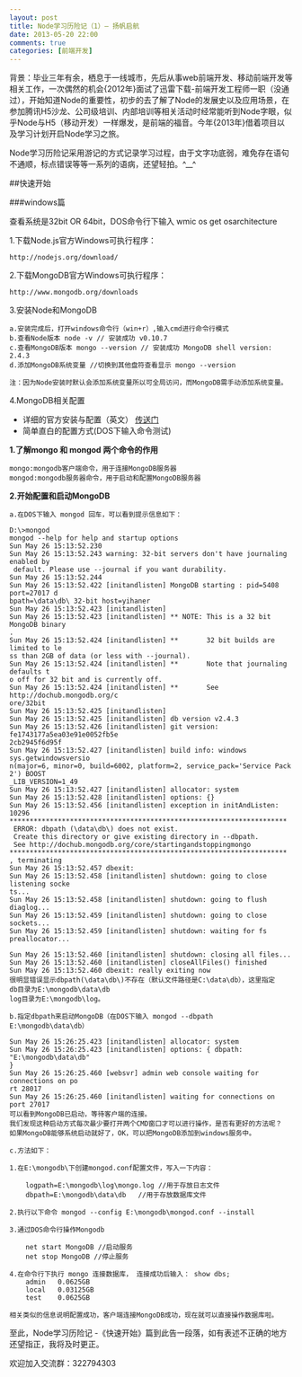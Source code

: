```yaml
---
layout: post
title: Node学习历险记（1）— 扬帆启航
date: 2013-05-20 22:00
comments: true
categories: [前端开发]
---
```


背景：毕业三年有余，栖息于一线城市，先后从事web前端开发、移动前端开发等相关工作，一次偶然的机会{2012年}面试了迅雷下载-前端开发工程师一职（没通过），开始知道Node的重要性，初步的去了解了Node的发展史以及应用场景，在参加腾讯H5沙龙、公司级培训、内部培训等相关活动时经常能听到Node字眼，似乎Node与H5（移动开发）一样爆发，是前端的福音。今年{2013年}借着项目以及学习计划开启Node学习之旅。

Node学习历险记采用游记的方式记录学习过程，由于文字功底弱，难免存在语句不通顺，标点错误等等一系列的语病，还望轻拍。^__^

##快速开始

###windows篇

查看系统是32bit OR 64bit，DOS命令行下输入 wmic os get osarchitecture

1.下载Node.js官方Windows可执行程序：

    http://nodejs.org/download/

2.下载MongoDB官方Windows可执行程序：
    
    http://www.mongodb.org/downloads

3.安装Node和MongoDB

    a.安装完成后，打开windows命令行（win+r）,输入cmd进行命令行模式
    b.查看Node版本 node -v // 安装成功 v0.10.7
    c.查看MongoDB版本 mongo --version // 安装成功 MongoDB shell version: 2.4.3 
    d.添加MongoDB系统变量 //切换到其他盘符查看显示 mongo --version
    
    注：因为Node安装时默认会添加系统变量所以可全局访问，而MongoDB需手动添加系统变量。
    
4.MongoDB相关配置

+ 详细的官方安装与配置（英文） [传送门](http://docs.mongodb.org/manual/tutorial/install-mongodb-on-windows/)
+ 简单直白的配置方式(DOS下输入命令测试)

**1.了解mongo 和 mongod 两个命令的作用**  

    mongo:mongodb客户端命令，用于连接MongoDB服务器
    mongod:mongodb服务器命令，用于启动和配置MongoDB服务器

**2.开始配置和启动MongoDB**

    a.在DOS下输入 mongod 回车，可以看到提示信息如下：
    
    D:\>mongod
    mongod --help for help and startup options
    Sun May 26 15:13:52.230
    Sun May 26 15:13:52.243 warning: 32-bit servers don't have journaling enabled by
     default. Please use --journal if you want durability.
    Sun May 26 15:13:52.244
    Sun May 26 15:13:52.422 [initandlisten] MongoDB starting : pid=5408 port=27017 d
    bpath=\data\db\ 32-bit host=yihaner
    Sun May 26 15:13:52.423 [initandlisten]
    Sun May 26 15:13:52.423 [initandlisten] ** NOTE: This is a 32 bit MongoDB binary
    .
    Sun May 26 15:13:52.424 [initandlisten] **       32 bit builds are limited to le
    ss than 2GB of data (or less with --journal).
    Sun May 26 15:13:52.424 [initandlisten] **       Note that journaling defaults t
    o off for 32 bit and is currently off.
    Sun May 26 15:13:52.424 [initandlisten] **       See http://dochub.mongodb.org/c
    ore/32bit
    Sun May 26 15:13:52.425 [initandlisten]
    Sun May 26 15:13:52.425 [initandlisten] db version v2.4.3
    Sun May 26 15:13:52.426 [initandlisten] git version: fe1743177a5ea03e91e0052fb5e
    2cb2945f6d95f
    Sun May 26 15:13:52.427 [initandlisten] build info: windows sys.getwindowsversio
    n(major=6, minor=0, build=6002, platform=2, service_pack='Service Pack 2') BOOST
    _LIB_VERSION=1_49
    Sun May 26 15:13:52.427 [initandlisten] allocator: system
    Sun May 26 15:13:52.428 [initandlisten] options: {}
    Sun May 26 15:13:52.456 [initandlisten] exception in initAndListen: 10296
    *********************************************************************
     ERROR: dbpath (\data\db\) does not exist.
     Create this directory or give existing directory in --dbpath.
     See http://dochub.mongodb.org/core/startingandstoppingmongo
    *********************************************************************
    , terminating
    Sun May 26 15:13:52.457 dbexit:
    Sun May 26 15:13:52.458 [initandlisten] shutdown: going to close listening socke
    ts...
    Sun May 26 15:13:52.458 [initandlisten] shutdown: going to flush diaglog...
    Sun May 26 15:13:52.459 [initandlisten] shutdown: going to close sockets...
    Sun May 26 15:13:52.459 [initandlisten] shutdown: waiting for fs preallocator...
    
    Sun May 26 15:13:52.460 [initandlisten] shutdown: closing all files...
    Sun May 26 15:13:52.460 [initandlisten] closeAllFiles() finished
    Sun May 26 15:13:52.460 dbexit: really exiting now
    很明显错误显示dbpath(\data\db\)不存在（默认文件路径是C:\data\db），这里指定
    db目录为E:\mongodb\data\db
    log目录为E:\mongodb\log。
    
    b.指定dbpath来启动MongoDB（在DOS下输入 mongod --dbpath E:\mongodb\data\db）
    
    Sun May 26 15:26:25.423 [initandlisten] allocator: system
    Sun May 26 15:26:25.423 [initandlisten] options: { dbpath: "E:\mongodb\data\db"
    }
    Sun May 26 15:26:25.460 [websvr] admin web console waiting for connections on po
    rt 28017
    Sun May 26 15:26:25.460 [initandlisten] waiting for connections on port 27017
    可以看到MongoDB已启动，等待客户端的连接。
    我们发现这种启动方式每次最少要打开两个CMD窗口才可以进行操作，是否有更好的方法呢？
    如果MongoDB能够系统启动就好了，OK，可以把MongoDB添加到windows服务中。
    
    c.方法如下：

    1.在E:\mongodb\下创建mongod.conf配置文件，写入一下内容：

        logpath=E:\mongodb\log\mongo.log //用于存放日志文件
        dbpath=E:\mongodb\data\db   //用于存放数据库文件

    2.执行以下命令 mongod --config E:\mongodb\mongod.conf --install

    3.通过DOS命令行操作Mongodb

        net start MongoDB //启动服务
        net stop MongoDB //停止服务
    
    4.在命令行下执行 mongo 连接数据库， 连接成功后输入： show dbs;
        admin   0.0625GB
        local   0.03125GB
        test    0.0625GB

    相关类似的信息说明配置成功，客户端连接MongoDB成功，现在就可以直接操作数据库啦。



至此，Node学习历险记 -《快速开始》篇到此告一段落，如有表述不正确的地方还望指正，我将及时更正。

欢迎加入交流群：322794303


